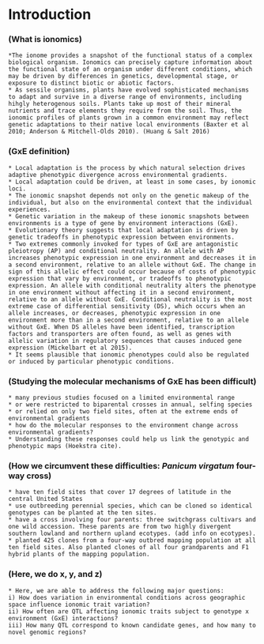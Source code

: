 # Introduction

### (What is ionomics)

	*The ionome provides a snapshot of the functional status of a complex biological organism. Ionomics can precisely capture information about the functional state of an organism under different conditions, which may be driven by differences in genetics, developmental stage, or exposure to distinct biotic or abiotic factors.
	* As sessile organisms, plants have evolved sophisticated mechanisms to adapt and survive in a diverse range of environments, including hihgly heterogenous soils. Plants take up most of their mineral nutrients and trace elements they require from the soil. Thus, the ionomic profiles of plants grown in a common environment may reflect genetic adaptations to their native local environments (Baxter et al 2010; Anderson & Mitchell-Olds 2010). (Huang & Salt 2016) 

### (GxE definition)

	* Local adaptation is the process by which natural selection drives adaptive phenotypic divergence across environmental gradients.
	* Local adaptation could be driven, at least in some cases, by ionomic loci.
	* The ionomic snapshot depends not only on the genetic makeup of the individual, but also on the environmental context that the individual experiences.
	* Genetic variation in the makeup of these ionomic snapshots between environments is a type of gene by environment interactions (GxE).
	* Evolutionary theory suggests that local adaptation is driven by genetic tradeoffs in phenotypic expression between environments.
	* Two extremes commonly invoked for types of GxE are antagonistic pleiotropy (AP) and conditional neutrality. An allele with AP increases phenotypic expression in one environment and decreases it in a second environment, relative to an allele without GxE. The change in sign of this allelic effect could occur because of costs of phenotypic expression that vary by environment, or tradeoffs to phenotypic expression. An allele with conditional neutrality alters the phenotype in one environment without affecting it in a second environment, relative to an allele without GxE. Conditional neutrality is the most extreme case of differential sensitivity (DS), which occurs when an allele increases, or decreases, phenotypic expression in one environment more than in a second environment, relative to an allele without GxE. When DS alleles have been identified, transcription factors and transporters are often found, as well as genes with allelic variation in regulatory sequences that causes induced gene expression (Mickelbart et al 2015).
	* It seems plausible that ionomic phenotypes could also be regulated or induced by particular phenotypic conditions.

### (Studying the molecular mechanisms of GxE has been difficult)

	* many previous studies focused on a limited environmental range
	* or were restricted to biparental crosses in annual, selfing species
	* or relied on only two field sites, often at the extreme ends of environmental gradients
	* how do the molecular responses to the environment change across environmental gradients?
	* Understanding these responses could help us link the genotypic and phenotypic maps (Hoekstra cite).

### (How we circumvent these difficulties: *Panicum virgatum* four-way cross)

	* have ten field sites that cover 17 degrees of latitude in the central United States
	* use outbreeding perennial species, which can be cloned so identical genotypes can be planted at the ten sites.
	* have a cross involving four parents: three switchgrass cultivars and one wild accession. These parents are from two highly divergent southern lowland and northern upland ecotypes. (add info on ecotypes).
	* planted 425 clones from a four-way outbred mapping population at all ten field sites. Also planted clones of all four grandparents and F1 hybrid plants of the mapping population.

### (Here, we do x, y, and z)

	* Here, we are able to address the following major questions:
	i) How does variation in environmental conditions across geographic space influence ionomic trait variation?
	ii) How often are QTL affecting ionomic traits subject to genotype x environment (GxE) interactions?
	iii) How many QTL correspond to known candidate genes, and how many to novel genomic regions?
